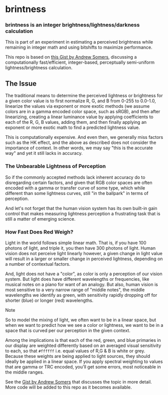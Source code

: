 # brintness
### brintness is an integer brightness/lightness/darkness calculation

This is part of an experiment in estimating a perceived brightness while remaining in integer math and using bitshifts to maximize performance.

This repo is based on [this Gist by Andrew Somers](https://gist.github.com/Myndex/04dd7d3143806ad050bb946d667e889f#file-brintness-md), discussing a computationally fast/efficient, integer-based, perceptually semi-uniform lightness/brightness calculation.

## The Issue

The traditional means to determine the perceived lightness or brightness for a given color value is to first normalize R, G, and B from 0-255 to 0.0-1.0, linearize the values via exponent or more exotic methods (we assume colors are in a gamma encoded color space, such as sRGB), and then after linearizing, creating a linear luminance value by applying coefficients to each of the R, G, B values, adding them, and then finally applying an exponent or more exotic math to find a predicted lightness value.

This is computationally expensive. And even then, we generally miss factors such as the HK effect, and the above as described does not consider the importance of context. In other words, we may say "this is the accurate way" and yet it still lacks in accuracy.

### The Unbearable Lightness of Perception

So if the commonly accepted methods lack inherent accuracy do to disregarding certain factors, and given that RGB color spaces are often encoded with a gamma or transfer curve of some type, which while different than some lightness curves, still "in the ballpark" in terms of perception.

And let's not forget that the human vision system has its own built-in gain control that makes measuring lightness perception a frustrating task that is still a matter of emerging science.

### How Fast Does Red Weigh?

Light in the world follows simple linear math. That is, if you have 100 photons of light, and triple it, you then have 300 photons of light. Human vision does not perceive light linearly however, a given change in light value will result in a larger or smaller change in perceived lightness, depending on a number of contextual factors.

And, light does not have a "color", as color is only a perception of our vision system. But light does have different wavelengths or frequencies, like musical notes on a piano for want of an analogy. But also, human vision is most sensitive to a very narrow range of "middle notes", the middle wavelengths we identify as green, with sensitivity rapidly dropping off for shorter (blue) or longer (red) wavelengths.

> [!NOTE]  
> So to model the mixing of light, we often want to be in a linear space, but when we want to predict how we see a color or lightness, we want to be in a space that is curved per our perception in the given context.

Among the implications is that each of the red, green, and blue primaries in our display are weighted differently based on an averaged visual sensitivity to each, so that `#ffffff` i.e. equal values of R,G & B is white or grey. Because these weights are being applied to light sources, they should ideally be applied in a linear space. If you apply spectral weighting to values that are gamma or TRC encoded, you'll get some errors, most noticeable in the middle ranges.

See the [Gist by Andrew Somers](https://gist.github.com/Myndex/04dd7d3143806ad050bb946d667e889f#file-brintness-md) that discusses the topic in more detail. More code will be added to this repo as it becomes available.
